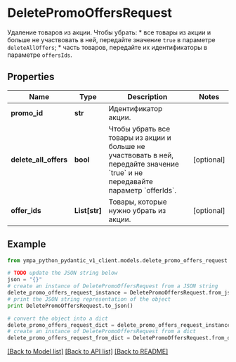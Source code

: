 # DeletePromoOffersRequest

Удаление товаров из акции.  Чтобы убрать:  * все товары из акции и больше не участвовать в ней, передайте значение `true` в параметре `deleteAllOffers`;  * часть товаров, передайте их идентификаторы в параметре `offersIds`. 

## Properties
Name | Type | Description | Notes
------------ | ------------- | ------------- | -------------
**promo_id** | **str** | Идентификатор акции. | 
**delete_all_offers** | **bool** | Чтобы убрать все товары из акции и больше не участвовать в ней, передайте значение &#x60;true&#x60; и не передавайте параметр &#x60;offerIds&#x60;. | [optional] 
**offer_ids** | **List[str]** | Товары, которые нужно убрать из акции. | [optional] 

## Example

```python
from ympa_python_pydantic_v1_client.models.delete_promo_offers_request import DeletePromoOffersRequest

# TODO update the JSON string below
json = "{}"
# create an instance of DeletePromoOffersRequest from a JSON string
delete_promo_offers_request_instance = DeletePromoOffersRequest.from_json(json)
# print the JSON string representation of the object
print DeletePromoOffersRequest.to_json()

# convert the object into a dict
delete_promo_offers_request_dict = delete_promo_offers_request_instance.to_dict()
# create an instance of DeletePromoOffersRequest from a dict
delete_promo_offers_request_from_dict = DeletePromoOffersRequest.from_dict(delete_promo_offers_request_dict)
```
[[Back to Model list]](../README.md#documentation-for-models) [[Back to API list]](../README.md#documentation-for-api-endpoints) [[Back to README]](../README.md)


